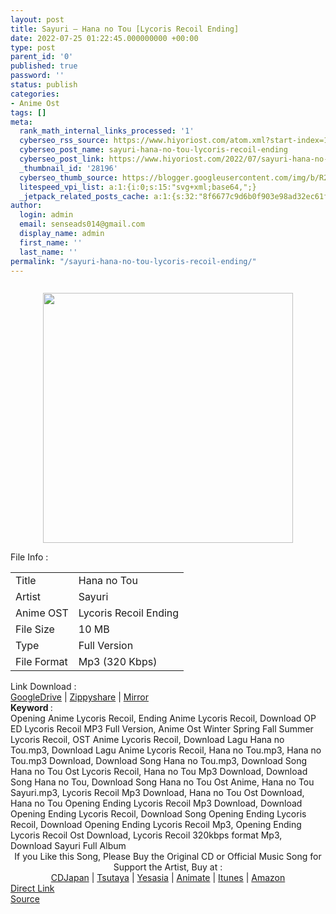 ```yaml
---
layout: post
title: Sayuri – Hana no Tou [Lycoris Recoil Ending]
date: 2022-07-25 01:22:45.000000000 +00:00
type: post
parent_id: '0'
published: true
password: ''
status: publish
categories:
- Anime Ost
tags: []
meta:
  rank_math_internal_links_processed: '1'
  cyberseo_rss_source: https://www.hiyoriost.com/atom.xml?start-index=1
  cyberseo_post_name: sayuri-hana-no-tou-lycoris-recoil-ending
  cyberseo_post_link: https://www.hiyoriost.com/2022/07/sayuri-hana-no-tou-lycoris-recoil-ending.html
  _thumbnail_id: '28196'
  cyberseo_thumb_source: https://blogger.googleusercontent.com/img/b/R29vZ2xl/AVvXsEjq0gtSMuNJObaBCaHS00-99Wpxbo_VxOrLSo2SWFnerLUl6DIRPExoCeqNcU8Tv9yq0N-qAiSjkrFnP1PSKkhEFzDSP6wmfuTdqK2jcomCq-hJV5ao5GvWatlomLchWgr9O8ZTZGOjNBn3xaR3pSTsINtDMsrHuV-3UcwQ3IFBsfE6OI1U2ICxwkRx/s400/cover%20%2810%29.jpg
  litespeed_vpi_list: a:1:{i:0;s:15:"svg+xml;base64,";}
  _jetpack_related_posts_cache: a:1:{s:32:"8f6677c9d6b0f903e98ad32ec61f8deb";a:2:{s:7:"expires";i:1663405667;s:7:"payload";a:3:{i:0;a:1:{s:2:"id";i:28141;}i:1;a:1:{s:2:"id";i:28105;}i:2;a:1:{s:2:"id";i:29402;}}}}
author:
  login: admin
  email: senseads014@gmail.com
  display_name: admin
  first_name: ''
  last_name: ''
permalink: "/sayuri-hana-no-tou-lycoris-recoil-ending/"
---
```

<div class="separator" style="clear: both"><a href="https://blogger.googleusercontent.com/img/b/R29vZ2xl/AVvXsEjq0gtSMuNJObaBCaHS00-99Wpxbo_VxOrLSo2SWFnerLUl6DIRPExoCeqNcU8Tv9yq0N-qAiSjkrFnP1PSKkhEFzDSP6wmfuTdqK2jcomCq-hJV5ao5GvWatlomLchWgr9O8ZTZGOjNBn3xaR3pSTsINtDMsrHuV-3UcwQ3IFBsfE6OI1U2ICxwkRx/s600/cover%20%2810%29.jpg" style="display: block;padding: 1em 0;text-align: center"><img alt border="0" data-original-height="600" data-original-width="600" src="{{ site.baseurl }}/assets/2022/07/cover%20%2810%29.jpg" width="400" /></a></div>
<div class="linkdownload">File Info : </div>
<div class="info2" id="Info">
<table>
<tbody>
<tr>
<td class="tablex">Title </td>
<td>Hana no Tou</td>
</tr>
<tr>
<td class="tablex">Artist </td>
<td>Sayuri</td>
</tr>
<tr>
<td class="tablex">Anime OST </td>
<td>Lycoris Recoil Ending</td>
</tr>
<tr>
<td class="tablex">File Size </td>
<td>10 MB</td>
</tr>
<tr>
<td class="tablex">Type </td>
<td>Full Version</td>
</tr>
<tr>
<td class="tablex">File Format </td>
<td>Mp3 (320 Kbps)</td>
</tr>
</tbody>
</table>
</div>
<div class="linkdownload">Link Download : </div>
<div class="listdl"><a href="https://drive.google.com/file/d/1oB1IUcqKeO9U69yBuDShQ_u1V6ngpD_Y/view?usp=drivesdk" rel="nofollow noopener" target="_blank">GoogleDrive</a> | <a href="https://www58.zippyshare.com/v/fRL2RVlS/file.html" rel="nofollow noopener" target="_blank">Zippyshare</a> | <a href="https://mir.cr/RNHXHQED" rel="nofollow noopener" target="_blank">Mirror</a></div>
<div class="keywordz"><b>Keyword </b> :
<div class="tagser">Opening Anime Lycoris Recoil, Ending Anime Lycoris Recoil, Download OP ED Lycoris Recoil MP3 Full Version, Anime Ost Winter Spring Fall Summer Lycoris Recoil, OST Anime Lycoris Recoil, Download Lagu Hana no Tou.mp3, Download Lagu Anime Lycoris Recoil, Hana no Tou.mp3, Hana no Tou.mp3 Download, Download Song Hana no Tou.mp3, Download Song Hana no Tou Ost Lycoris Recoil, Hana no Tou Mp3 Download, Download Song Hana no Tou, Download Song Hana no Tou Ost Anime, Hana no Tou Sayuri.mp3, Lycoris Recoil Mp3 Download, Hana no Tou Ost Download, Hana no Tou Opening Ending Lycoris Recoil Mp3 Download, Download Opening Ending Lycoris Recoil, Download Song Opening Ending Lycoris Recoil, Download Opening Ending Lycoris Recoil Mp3, Opening Ending Lycoris Recoil Ost Download, Lycoris Recoil 320kbps format Mp3, Download Sayuri Full Album</div>
</div>
<div class="buycd" align="center">If you Like this Song, Please Buy the Original CD or Official Music Song for Support the Artist, Buy at : <br /><a href="https://www.cdjapan.co.jp/" target="_blank" rel="noopener">CDJapan</a> | <a href="https://shop.tsutaya.co.jp/" target="_blank" rel="noopener">Tsutaya</a> | <a href="https://www.yesasia.com/" target="_blank" rel="noopener">Yesasia</a> | <a href="https://www.animate-onlineshop.jp/" target="_blank" rel="noopener">Animate</a> | <a href="https://www.apple.com/jp/itunes" target="_blank" rel="noopener">Itunes</a> | <a href="https://amazon.co.jp/" target="_blank" rel="noopener">Amazon</a>
</div>
<div class="divbtn"> <a href="https://handymansurrender.com/fihup8buzv?key=94550f7ce39444073321dde3b8782f97" class="btn"><i class="fa fa-download"></i> Direct Link</a> <br /><a href="https://www.hiyoriost.com/2022/07/sayuri-hana-no-tou-lycoris-recoil-ending.html">Source</a> </div>
